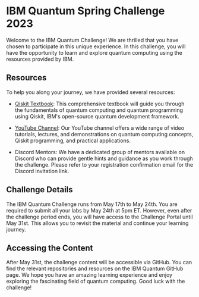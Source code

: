 # IBM Quantum Spring Challenge 2023

Welcome to the IBM Quantum Challenge! We are thrilled that you have chosen to participate in this unique experience. In this challenge, you will have the opportunity to learn and explore quantum computing using the resources provided by IBM.

## Resources

To help you along your journey, we have provided several resources:

- [Qiskit Textbook](https://qiskit.org/textbook/): This comprehensive textbook will guide you through the fundamentals of quantum computing and quantum programming using Qiskit, IBM's open-source quantum development framework.

- [YouTube Channel](https://www.youtube.com/ibmquantum): Our YouTube channel offers a wide range of video tutorials, lectures, and demonstrations on quantum computing concepts, Qiskit programming, and practical applications.

- Discord Mentors: We have a dedicated group of mentors available on Discord who can provide gentle hints and guidance as you work through the challenge. Please refer to your registration confirmation email for the Discord invitation link.

## Challenge Details

The IBM Quantum Challenge runs from May 17th to May 24th. You are required to submit all your labs by May 24th at 5pm ET. However, even after the challenge period ends, you will have access to the Challenge Portal until May 31st. This allows you to revisit the material and continue your learning journey.

## Accessing the Content

After May 31st, the challenge content will be accessible via GitHub. You can find the relevant repositories and resources on the IBM Quantum GitHub page.
We hope you have an amazing learning experience and enjoy exploring the fascinating field of quantum computing. Good luck with the challenge!
